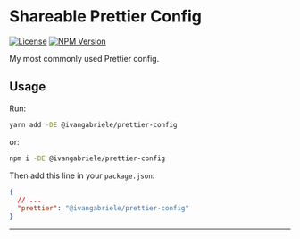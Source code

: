 # Shareable Prettier Config

[![License][img-license]][lnk-license]
[![NPM Version][img-npm]][lnk-npm]

My most commonly used Prettier config.

## Usage

Run:

```sh
yarn add -DE @ivangabriele/prettier-config
```

or:

```sh
npm i -DE @ivangabriele/prettier-config
```

Then add this line in your `package.json`:

```json
{
  // ...
  "prettier": "@ivangabriele/prettier-config"
}
```

---

[img-license]: https://img.shields.io/github/license/ivangabriele/prettier-config?style=flat-square
[img-npm]: https://img.shields.io/npm/v/@ivangabriele/prettier-config?style=flat-square

[lnk-license]: https://github.com/ivangabriele/prettier-config/blob/main/LICENSE
[lnk-npm]: https://www.npmjs.com/package/@ivangabriele/prettier-config
